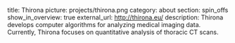 title: Thirona
picture: projects/thirona.png
category: about
section: spin_offs
show_in_overview: true
external_url: http://thirona.eu/
description: Thirona develops computer algorithms for analyzing medical imaging data. Currently, Thirona focuses on quantitative analysis of thoracic CT scans.
